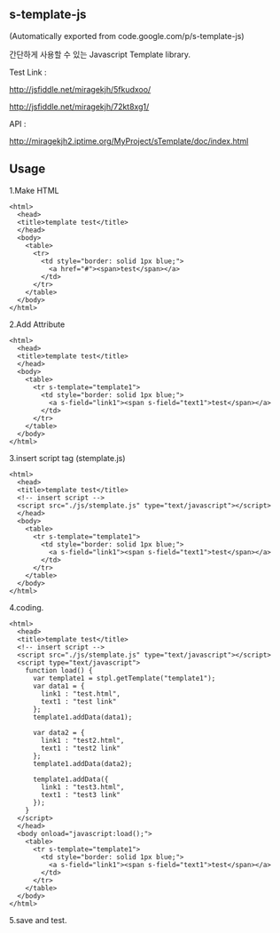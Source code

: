 ## s-template-js
(Automatically exported from code.google.com/p/s-template-js)

간단하게 사용할 수 있는 Javascript Template library.

Test Link :

http://jsfiddle.net/miragekjh/5fkudxoo/

http://jsfiddle.net/miragekjh/72kt8xg1/

API :

http://miragekjh2.iptime.org/MyProject/sTemplate/doc/index.html

## Usage

1.Make HTML
```
<html>
  <head>
  <title>template test</title>
  </head>
  <body>
    <table>
      <tr>
        <td style="border: solid 1px blue;">
          <a href="#"><span>test</span></a>
        </td>
      </tr>
    </table>
  </body>
</html>
```
2.Add Attribute
```
<html>
  <head>
  <title>template test</title>
  </head>
  <body>
    <table>
      <tr s-template="template1">
        <td style="border: solid 1px blue;">
          <a s-field="link1"><span s-field="text1">test</span></a>
        </td>
      </tr>
    </table>
  </body>
</html>
```
3.insert script tag (stemplate.js)
```
<html>
  <head>
  <title>template test</title>
  <!-- insert script -->
  <script src="./js/stemplate.js" type="text/javascript"></script>
  </head>
  <body>
    <table>
      <tr s-template="template1">
        <td style="border: solid 1px blue;">
          <a s-field="link1"><span s-field="text1">test</span></a>
        </td>
      </tr>
    </table>
  </body>
</html>
```
4.coding.
```
<html>
  <head>
  <title>template test</title>
  <!-- insert script -->
  <script src="./js/stemplate.js" type="text/javascript"></script>
  <script type="text/javascript">
    function load() {
      var template1 = stpl.getTemplate("template1");
      var data1 = {
        link1 : "test.html",
        text1 : "test link"
      };
      template1.addData(data1);

      var data2 = {
        link1 : "test2.html",
        text1 : "test2 link"
      };
      template1.addData(data2);

      template1.addData({
        link1 : "test3.html",
        text1 : "test3 link"
      });
    }
  </script>
  </head>
  <body onload="javascript:load();">
    <table>
      <tr s-template="template1">
        <td style="border: solid 1px blue;">
          <a s-field="link1"><span s-field="text1">test</span></a>
        </td>
      </tr>
    </table>
  </body>
</html>
```
5.save and test.

